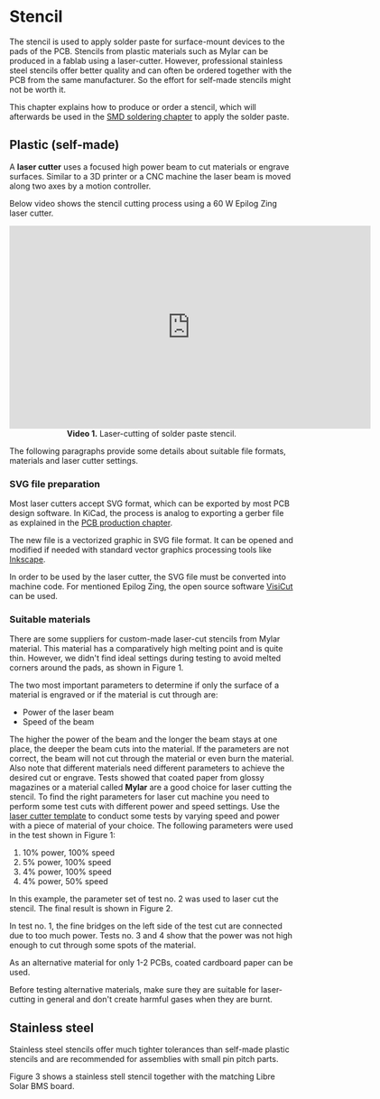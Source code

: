 # Stencil

The stencil is used to apply solder paste for surface-mount devices to the pads of the PCB. Stencils from plastic materials such as Mylar can be produced in a fablab using a laser-cutter. However, professional stainless steel stencils offer better quality and can often be ordered together with the PCB from the same manufacturer. So the effort for self-made stencils might not be worth it.

This chapter explains how to produce or order a stencil, which will afterwards be used in the [SMD soldering chapter](smd.md) to apply the solder paste.

## Plastic (self-made)

A **laser cutter** uses a focused high power beam to cut materials or engrave surfaces. Similar to a 3D printer or a CNC machine the laser beam is moved along two axes by a motion controller.

Below video shows the stencil cutting process using a 60 W Epilog Zing laser cutter.

<center>
<iframe src="https://player.vimeo.com/video/471677018" width="640" height="360" frameborder="0" allow="autoplay; fullscreen" allowfullscreen></iframe>
<figcaption><b>Video 1.</b> Laser-cutting of solder paste stencil.</figcaption>
</center>

The following paragraphs provide some details about suitable file formats, materials and laser cutter settings.

### SVG file preparation

Most laser cutters accept SVG format, which can be exported by most PCB design software. In KiCad, the process is analog to exporting a gerber file as explained in the [PCB production chapter](pcbs.md).

The new file is a vectorized graphic in SVG file format. It can be opened and modified if needed with standard vector graphics processing tools like [Inkscape](https://inkscape.org).

In order to be used by the laser cutter, the SVG file must be converted into machine code. For mentioned Epilog Zing, the open source software [VisiCut](http://hci.rwth-aachen.de/visicut-download) can be used.

### Suitable materials

There are some suppliers for custom-made laser-cut stencils from Mylar material. This material has a comparatively high melting point and is quite thin. However, we didn't find ideal settings during testing to avoid melted corners around the pads, as shown in Figure 1.

The two most important parameters to determine if only the surface of a material is engraved or if the material is cut through are:

* Power of the laser beam
* Speed of the beam

The higher the power of the beam and the longer the beam stays at one place, the deeper the beam cuts into the material. If the parameters are not correct, the beam will not cut through the material or even burn the material. Also note that different materials need different parameters to achieve the desired cut or engrave. Tests showed that coated paper from glossy magazines or a material called **Mylar** are a good choice for laser cutting the stencil. To find the right parameters for laser cut machine you need to perform some test cuts with different power and speed settings. Use the [laser cutter template](./images/lasercut_test.svg) to conduct some tests by varying speed and power with a piece of material of your choice. The following parameters were used in the test shown in Figure 1:

1. 10% power, 100% speed
2. 5% power, 100% speed
3. 4% power, 100% speed
4. 4% power, 50% speed

<fig-caption src="production/stencil_test_cuts.jpg" caption="Laser cutting test with different parameters for Mylar material" num="1" />

In this example, the parameter set of test no. 2 was used to laser cut the stencil. The final result is shown in Figure 2.

In test no. 1, the fine bridges on the left side of the test cut are connected due to too much power. Tests no. 3 and 4 show that the power was not high enough to cut through some spots of the material.

<fig-caption src="production/stencil_fit.jpg" caption="Fitting the stencil onto the PCB" num="2" />

As an alternative material for only 1-2 PCBs, coated cardboard paper can be used.

Before testing alternative materials, make sure they are suitable for laser-cutting in general and don't create harmful gases when they are burnt.

## Stainless steel

Stainless steel stencils offer much tighter tolerances than self-made plastic stencils and are recommended for assemblies with small pin pitch parts.

Figure 3 shows a stainless stell stencil together with the matching Libre Solar BMS board.

<fig-caption src="production/stainless-steel-stencil.jpg" caption="Stainless Steel Stencil" num="3" />
